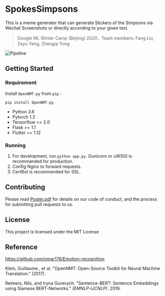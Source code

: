 # SpokesSimpsons

This is a meme generator that can generate Stickers of the Simpsons via Wechat Screenshots or directly according to your given text.

> Google ML Winter Camp (Beijing) 2020，Team members: Fang Liu, Zeyu Yang, Zhengqi Yong

![Pipeline](https://life.qizy.tech/wp-content/uploads/2020/01/pipeline.png)

## Getting Started

### Requirement

Install ` OpenNMT-py ` from ` pip ` :

``` pip install OpenNMT-py ```

- Python 3.6
- Pytorch 1.2
- Tensorflow >= 2.0
- Flask >= 1.1
- Flutter >= 1.12

### Running

1. For development, run `python app.py`. Gunicorn or uWSGI is recommanded for production.
2. Config Nginx to forward requests.
3. CertBot is recommended for SSL.

## Contributing

Please read [Poster.pdf](https://) for details on our code of conduct, and the process for submitting pull requests to us.

## License

This project is licensed under the MIT License

## Reference

<https://github.com/omar178/Emotion-recognition>

Klein, Guillaume , et al. "OpenNMT: Open-Source Toolkit for Neural Machine Translation." (2017).

Reimers, Nils, and Iryna Gurevych. "Sentence-BERT: Sentence Embeddings using Siamese BERT-Networks." *(EMNLP-IJCNLP)*. 2019.

